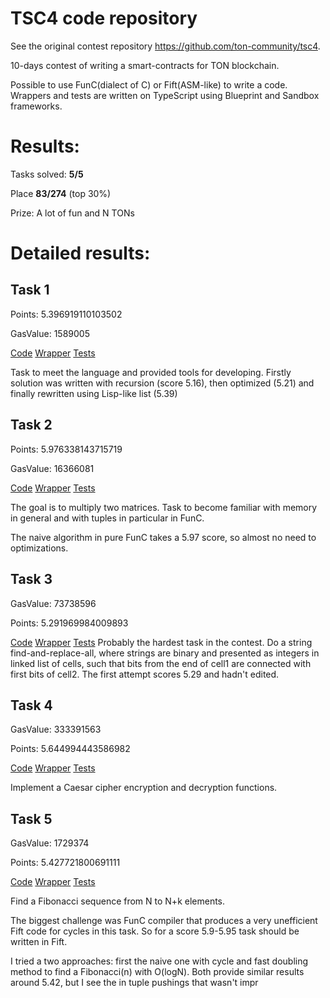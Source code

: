 # TSC4 code repository

See the original contest repository https://github.com/ton-community/tsc4.

10-days contest of writing a smart-contracts for TON blockchain.

Possible to use FunC(dialect of C) or Fift(ASM-like) to write a code. Wrappers and tests are written on TypeScript using Blueprint and Sandbox frameworks.

# Results:

Tasks solved: **5/5**

Place **83/274** (top 30%)

Prize: A lot of fun and N TONs

# Detailed results:

## Task 1
Points: 5.396919110103502

GasValue: 1589005

[Code](contracts/1.fc) [Wrapper](wrappers/Task1.fc) [Tests](tests/Task1.spec.ts)

Task to meet the language and provided tools for developing. Firstly solution was written with recursion (score 5.16), then optimized (5.21) and finally rewritten using Lisp-like list (5.39)

## Task 2

Points: 5.976338143715719

GasValue: 16366081

[Code](contracts/2.fc) [Wrapper](wrappers/Task2.fc) [Tests](tests/Task2.spec.ts)

The goal is to multiply two matrices. Task to become familiar with memory in general and with tuples in particular in FunC.

The naive algorithm in pure FunC takes a 5.97 score, so almost no need to optimizations.


## Task 3
GasValue: 73738596

Points: 5.291969984009893

[Code](contracts/3.fc) [Wrapper](wrappers/Task3.fc) [Tests](tests/Task3.spec.ts)
Probably the hardest task in the contest. Do a string find-and-replace-all, where strings are binary and presented as integers in linked list of cells, such that bits from the end of cell1 are connected with first bits of cell2.
The first attempt scores 5.29 and hadn't edited.


## Task 4
GasValue: 333391563

Points: 5.644994443586982

[Code](contracts/4.fc) [Wrapper](wrappers/Task4.fc) [Tests](tests/Task4.spec.ts)

Implement a Caesar cipher encryption and decryption functions.



## Task 5

GasValue: 1729374

Points: 5.427721800691111

[Code](contracts/5.fc) [Wrapper](wrappers/Task5.fc) [Tests](tests/Task5.spec.ts)

Find a Fibonacci sequence from N to N+k elements.

The biggest challenge was FunC compiler that produces a very unefficient Fift code for cycles in this task. So for a score 5.9-5.95 task should be written in Fift.

I tried a two approaches: first the naive one with cycle and fast doubling method to find a Fibonacci(n) with O(logN). Both provide similar results around 5.42, but I see the  in tuple pushings that wasn't impr
